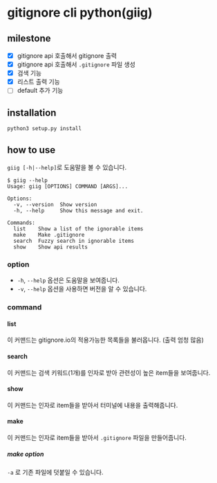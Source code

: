 # gitignore cli python(giig)

## milestone

- [x] gitignore api 호출해서 gitignore 출력
- [x] gitignore api 호출해서 `.gitignore` 파일 생성
- [x] 검색 기능
- [x] 리스트 출력 기능
- [ ] default 추가 기능

## installation

`python3 setup.py install`

## how to use

`giig [-h|--help]`로 도움말을 볼 수 있습니다.

```shell script
$ giig --help
Usage: giig [OPTIONS] COMMAND [ARGS]...

Options:
  -v, --version  Show version
  -h, --help     Show this message and exit.

Commands:
  list    Show a list of the ignorable items
  make    Make .gitignore
  search  Fuzzy search in ignorable items
  show    Show api results
```

### option

- `-h`, `--help` 옵션은 도움말을 보여줍니다.
- `-v`, `--help` 옵션을 사용하면 버전을 알 수 있습니다.

### command

#### list

이 커맨드는 gitignore.io의 적용가능한 목록들을 불러옵니다. (출력 엄청 많음)

#### search

이 커맨드는 검색 키워드(1개)를 인자로 받아 관련성이 높은 item들을 보여줍니다. 

#### show

이 커맨드는 인자로 item들을 받아서 터미널에 내용을 출력해줍니다.

#### make

이 커맨드는 인자로 item들을 받아서 `.gitignore` 파일을 만들어줍니다.

##### make option

`-a` 로 기존 파일에 덧붙일 수 있습니다.
